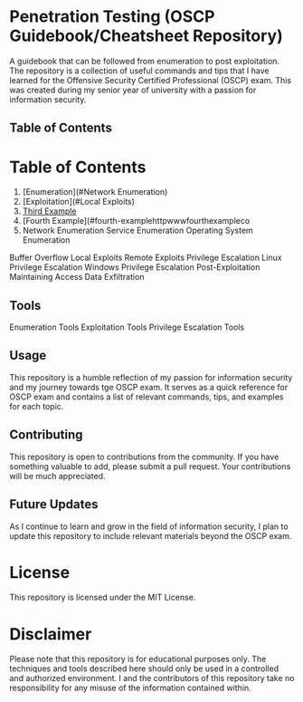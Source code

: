 # Penetration Testing (OSCP  Guidebook/Cheatsheet Repository)
A guidebook that can be followed from enumeration to post exploitation. The repository is a collection of useful commands and tips that I have learned for the Offensive Security Certified Professional (OSCP) exam. This was created during my senior year of university with a passion for information security. 

## Table of Contents

# Table of Contents
1. [Enumeration](#Network Enumeration)
2. [Exploitation](#Local Exploits)
3. [Third Example](#third-example)
4. [Fourth Example](#fourth-examplehttpwwwfourthexampleco
  1. 
      Network Enumeration
Service Enumeration
Operating System Enumeration

Buffer Overflow
Local Exploits
Remote Exploits
Privilege Escalation
Linux Privilege Escalation
Windows Privilege Escalation
Post-Exploitation
Maintaining Access
Data Exfiltration
## Tools
Enumeration Tools
Exploitation Tools
Privilege Escalation Tools
## Usage
This repository is a humble reflection of my passion for information security and my journey towards tge OSCP exam. It serves as a quick reference for OSCP exam and contains a list of relevant commands, tips, and examples for each topic.

## Contributing
This repository is open to contributions from the community. If you have something valuable to add, please submit a pull request. Your contributions will be much appreciated.

## Future Updates
As I continue to learn and grow in the field of information security, I plan to update this repository to include relevant materials beyond the OSCP exam.

# License
This repository is licensed under the MIT License.

# Disclaimer
Please note that this repository is for educational purposes only. The techniques and tools described here should only be used in a controlled and authorized environment. I and the contributors of this repository take no responsibility for any misuse of the information contained within.
